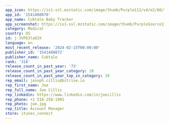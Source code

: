 ```yaml
---
app_icon: https://is1-ssl.mzstatic.com/image/thumb/Purple112/v4/e2/60/ff/e260ff15-2603-e17b-2db3-be988ada723c/AppIcon-0-1x_U007emarketing-0-7-0-85-220-0.png/1024x1024bb.png
app_id: '1541460870'
app_name: Cubtale Baby Tracker
app_screenshot: https://is1-ssl.mzstatic.com/image/thumb/PurpleSource116/v4/50/73/29/5073296f-c316-d9eb-9fcc-a3e1807c92ac/2cc9ffa1-3fd2-4873-8fbe-b5deef80ffad_AppStore_1.png/1284x2778bb.png
category: Medical
country: US
id: j-3VP63laO2X
language: en
most_recent_release: '2024-02-15T00:00:00'
publisher_id: '1541460872'
publisher_name: Cubtale
rank: '316'
release_count_in_past_year: '73'
release_count_in_past_year_category: 10
release_count_in_past_year_top_in_category: 19
rep_email: joseph.cillis@bitrise.io
rep_first_name: Joe
rep_full_name: Joe Cillis
rep_linkedin: https://www.linkedin.com/in/joecillis
rep_phone: +1 518-258-1902
rep_photo: joe.jpg
rep_title: Account Manager
store: itunes_connect
---
```

